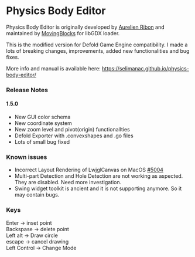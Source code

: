 
# Physics Body Editor

Physics Body Editor is originally developed by [Aurelien Ribon](http://www.aurelienribon.com/) and maintained by [MovingBlocks](http://terasology.org) for libGDX loader.

This is the modified version for Defold Game Engine compatibility. I made a lots of breaking changes, improvements, added new functionalities and bug fixes.

More info and manual is available here: https://selimanac.github.io/physics-body-editor/

### Release Notes

#### 1.5.0

- New GUI color schema
- New coordinate system
- New zoom level and pivot(origin) functionallties
- Defold Exporter with .convexshapes and .go files
- Lots of small bug fixed


### Known issues

- Incorrect Layout Rendering of LwjglCanvas on MacOS [#5004](https://github.com/libgdx/libgdx/issues/5004)
- Multi-part Detection and Hole Detection are not working as aspected. They are disabled. Need more investigation.
- Swing widget toolkit is ancient and it is not supporting anymore. So it may contain bugs.  

### Keys  

Enter -> inset point  
Backspase ->  delete point  
Left alt ->  Draw circle  
escape -> cancel drawing  
Left Control -> Change Mode  



   

     
